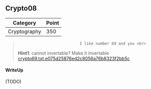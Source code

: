 ## Crypto08

| Category | Point |
| --- | --- |
| Cryptography | 350 |

>                                I like number 69 and you <br>
> **Hint1**: cannot invertable? Make it invertable <br>
> [crypto69.txt.e075d25876ed2c8056a76b8323f2bb5c](./crypto69.txt.e075d25876ed2c8056a76b8323f2bb5c) <br>

#### WriteUp

(TODO)
